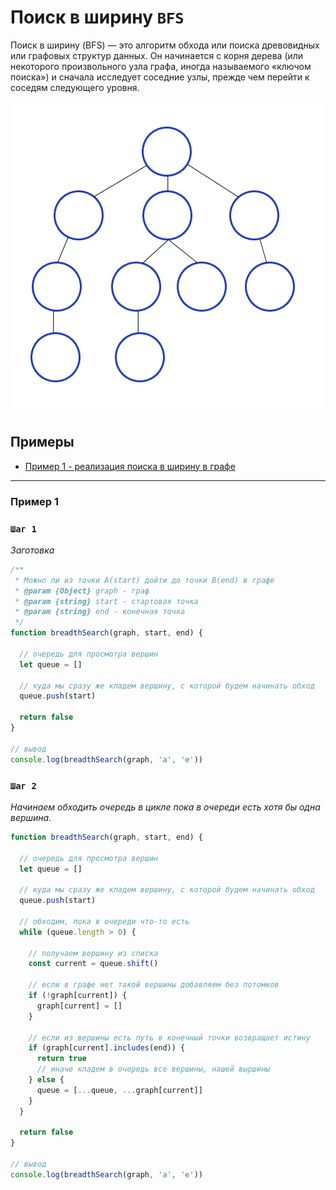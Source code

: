 # Поиск в ширину `BFS`

Поиск в ширину (BFS) — это алгоритм обхода или поиска древовидных или графовых структур данных. Он начинается с корня дерева (или некоторого произвольного узла графа, иногда называемого «ключом поиска») и сначала исследует соседние узлы, прежде чем перейти к соседям следующего уровня.

![Поиск в ширину](./img.gif)

## Примеры

- [Пример 1 - реализация поиска в ширину в графе](#Пример-1)

---

### Пример 1

### `Шаг 1`

_Заготовка_

````js
/**
 * Можно ли из точки A(start) дойти до точки B(end) в графе
 * @param {Object} graph - граф
 * @param {string} start - стартовая точка
 * @param {string} end - конечная точка
 */
function breadthSearch(graph, start, end) {

  // очередь для просмотра вершин
  let queue = []

  // куда мы сразу же кладем вершину, с которой будем начинать обход
  queue.push(start)

  return false
}

// вывод
console.log(breadthSearch(graph, 'a', 'e'))
````

### `Шаг 2`

_Начинаем обходить очередь в цикле пока в очереди есть хотя бы одна вершина._

````js
function breadthSearch(graph, start, end) {

  // очередь для просмотра вершин
  let queue = []

  // куда мы сразу же кладем вершину, с которой будем начинать обход
  queue.push(start)

  // обходим, пока в очереди что-то есть
  while (queue.length > 0) {

    // получаем вершину из списка
    const current = queue.shift()

    // если в графе нет такой вершины добавляем без потомков
    if (!graph[current]) {
      graph[current] = []
    }

    // если из вершины есть путь в конечный точки возвращает истину
    if (graph[current].includes(end)) {
      return true
      // иначе кладем в очередь все вершины, нашей выршины
    } else {
      queue = [...queue, ...graph[current]]
    }
  }

  return false
}

// вывод
console.log(breadthSearch(graph, 'a', 'e'))
````










